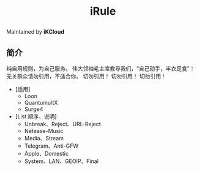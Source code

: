 <h1 align="center">

iRule

</h1>

<p align="center">

<sup>

Maintained by <b>iKCloud</b>

</sup>

</p>

## 简介

纯自用规则，为自己服务。
伟大领袖毛主席教导我们，“自己动手，丰衣足食”！
无关群众请勿引用，不适合你。
切勿引用！
切勿引用！
切勿引用！

* [适用]
    * Loon
    * QuantumultX
    * Surge4
* [List 顺序、说明]
    * Unbreak、Reject、URL-Reject
    * Netease-Music
    * Media、Stream
    * Telegram、Anti-GFW
    * Apple、Domestic
    * System、LAN、GEOIP、Final
